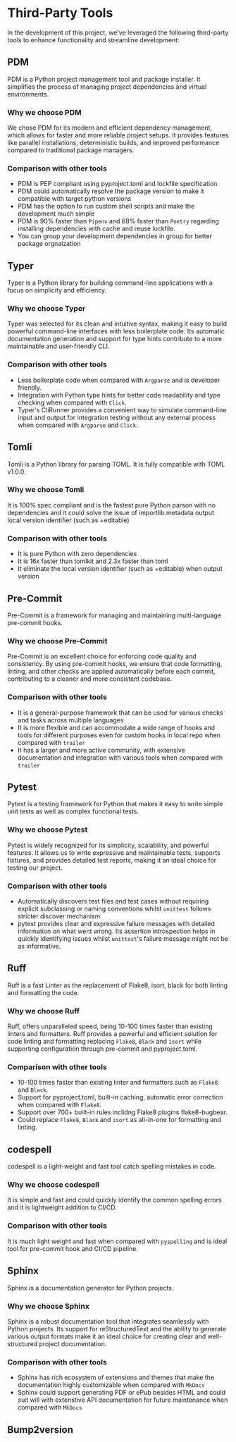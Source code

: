 # Third-Party Tools

In the development of this project, we've leveraged the following third-party tools to enhance functionality and streamline development:

## PDM

PDM is a Python project management tool and package installer. It simplifies the process of managing project dependencies and virtual environments.

### Why we choose PDM

We chose PDM for its modern and efficient dependency management, which allows for faster and more reliable project setups. It provides features like parallel installations, deterministic builds, and improved performance compared to traditional package managers.

### Comparison with other tools
- PDM is PEP compliant using pyproject.toml and lockfile specification.
- PDM could automatically resolve the package version to make it compatible with target python versions  
- PDM has the option to run custom shell scripts and make the development much simple
- PDM is 90% faster than `Pipenv` and 68% faster than `Poetry` regarding installing dependencies with cache and reuse lockfile.
- You can group your development dependencies in group for better package orgnaization


## Typer

Typer is a Python library for building command-line applications with a focus on simplicity and efficiency.

### Why we choose Typer

Typer was selected for its clean and intuitive syntax, making it easy to build powerful command-line interfaces with less boilerplate code. Its automatic documentation generation and support for type hints contribute to a more maintainable and user-friendly CLI.

### Comparison with other tools
- Less boilerplate code when compared with `Argparse` and is developer friendly.
- Integration with Python type hints for better code readability and type checking when compared with `Click`.
- Typer's CliRunner provides a convenient way to simulate command-line input and output for integration testing without any external process when compared with `Argparse` and `Click`. 

## Tomli
Tomli is a Python library for parsing TOML. It is fully compatible with TOML v1.0.0.

### Why we choose Tomli
It is 100% spec compliant and is the fastest pure Python parson with no dependencies and it could solve the issue of importlib.metadata output local version identifier (such as +editable)

### Comparison with other tools
- It is pure Python with zero dependencies
- It is 16x faster than tomlkit and 2.3x faster than toml
- It eliminate the local version identifier (such as +editable) when output version

## Pre-Commit

Pre-Commit is a framework for managing and maintaining multi-language pre-commit hooks.

### Why we choose Pre-Commit

Pre-Commit is an excellent choice for enforcing code quality and consistency. By using pre-commit hooks, we ensure that code formatting, linting, and other checks are applied automatically before each commit, contributing to a cleaner and more consistent codebase.

### Comparison with other tools
- It is a general-purpose framework that can be used for various checks and tasks across multiple languages
- It is more flexible and can accommodate a wide range of hooks and tools for different purposes even for custom hooks in local repo when compared with `trailer`
- It has a larger and more active community, with extensive documentation and integration with various tools when compared with `trailer`

## Pytest

Pytest is a testing framework for Python that makes it easy to write simple unit tests as well as complex functional tests.

### Why we choose Pytest

Pytest is widely recognized for its simplicity, scalability, and powerful features. It allows us to write expressive and maintainable tests, supports fixtures, and provides detailed test reports, making it an ideal choice for testing our project.

### Comparison with other tools
- Automatically discovers test files and test cases without requiring explicit subclassing or naming conventions whilst `unittest` follows stricter discover mechanism.
- pytest provides clear and expressive failure messages with detailed information on what went wrong. Its assertion introspection helps in quickly identifying issues whilst `unittest`'s failure message might not be as informative.

## Ruff
Ruff is a fast Linter as the replacement of Flake8, isort, black for both linting and formatting the code.

### Why we choose Ruff
Ruff, offers unparalleled speed, being 10-100 times faster than existing linters and formatters. Ruff provides a powerful and efficient solution for code linting and formatting replacing `Flake8`, `Black` and `isort` while supporting configuration through pre-commit and pyproject.toml.

### Comparison with other tools
- 10-100 times faster than existing linter and formatters such as `Flake8` and `Black`.
- Support for pyproject.toml, built-in caching, automatic error correction when compared with `Flake8`.
- Support over 700+ built-in rules inclidng Flake8 plugins flake8-bugbear.
- Could replace `Flake8`, `Black` and `isort` as all-in-one for formatting and linting.

## codespell
codespell is a light-weight and fast tool catch spelling mistakes in code.

### Why we choose codespell
It is simple and fast and could quickly identify the common spelling errors and it is lightweight addition to CI/CD.

### Comparison with other tools
It is much light weight and fast when compared with `pyspelling` and is ideal tool for pre-commit hook and CI/CD pipeline.

## Sphinx

Sphinx is a documentation generator for Python projects.

### Why we choose Sphinx

Sphinx is a robust documentation tool that integrates seamlessly with Python projects. Its support for reStructuredText and the ability to generate various output formats make it an ideal choice for creating clear and well-structured project documentation.

### Comparison with other tools
- Sphinx has rich ecosystem of extensions and themes that make the documentation highly customizable when compared with `MkDocs`
- Sphinx could support generating PDF or ePub besides HTML and could suit will with extenstive API documentation for future maintenance when compared with `MkDocs`

## Bump2version